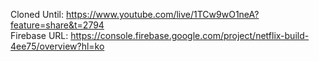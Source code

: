 Cloned Until: https://www.youtube.com/live/1TCw9wO1neA?feature=share&t=2794 \
Firebase URL: https://console.firebase.google.com/project/netflix-build-4ee75/overview?hl=ko